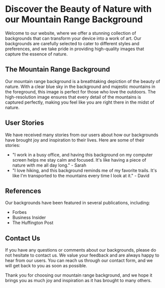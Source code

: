 <!--font:Futura-->

# Discover the Beauty of Nature with our Mountain Range Background

Welcome to our website, where we offer a stunning collection of backgrounds that can transform your device into a work of art. Our backgrounds are carefully selected to cater to different styles and preferences, and we take pride in providing high-quality images that capture the essence of nature.

## The Mountain Range Background

Our mountain range background is a breathtaking depiction of the beauty of nature. With a clear blue sky in the background and majestic mountains in the foreground, this image is perfect for those who love the outdoors. The high-resolution image ensures that every detail of the mountains is captured perfectly, making you feel like you are right there in the midst of nature.

## User Stories

We have received many stories from our users about how our backgrounds have brought joy and inspiration to their lives. Here are some of their stories:

- "I work in a busy office, and having this background on my computer screen helps me stay calm and focused. It's like having a piece of nature with me all day long." - Sarah
- "I love hiking, and this background reminds me of my favorite trails. It's like I'm transported to the mountains every time I look at it." - David

## References

Our backgrounds have been featured in several publications, including:

- Forbes
- Business Insider
- The Huffington Post

## Contact Us

If you have any questions or comments about our backgrounds, please do not hesitate to contact us. We value your feedback and are always happy to hear from our users. You can reach us through our contact form, and we will get back to you as soon as possible.

Thank you for choosing our mountain range background, and we hope it brings you as much joy and inspiration as it has brought to many others.

<!--

Write me content for website with wallpaper which alt text is:

"A mountain range with a clear blue sky"

The name/title of the page should not be 1:1 copy of the alt text but rather a real content of the website which is using this wallpaper.

- Use markdown format 
- Start with heading
- Heading should be short and concise
- The content should look like a real website 
- The website should not be about the wallpaper, wallpaper is just a related background
- Heading should be contain work "wallpaper" or "background"
- Include real sections like references, contact, user stories, etc. use things relevant to the page purpose.
- Feel free to use structure like headings, bullets, numbering, blockquotes, paragraphs, horizontal lines, etc.
- You can use formatting like bold or _italic_
- You can include UTF-8 emojis
- Links should be only #hash anchors (and you can refer to the document itself)
- Do not include images


---


# Explore the Majestic Beauty of Mountains with our Wallpaper

Welcome to our website, where you can find the perfect wallpaper to enhance the look of your device. Our collection of wallpapers is carefully curated to cater to different preferences and styles. Whether you are looking for a calming background or an energizing one, we have got you covered.

## The Mountain Range Wallpaper

Our mountain range wallpaper is a stunning depiction of the majestic beauty of nature. The clear blue sky in the background adds to the serenity of the image, making it a perfect choice for those who love the outdoors. The wallpaper is available in high-resolution, ensuring that every detail of the mountains is captured perfectly.

## User Stories

We take pride in knowing that our wallpapers have been able to bring joy and inspiration to many of our users. Here are some of their stories:

- "I work in a stressful environment, and having this wallpaper on my computer screen has been a game-changer. Whenever I feel overwhelmed, I take a moment to look at the mountains and remind myself of the beauty of life." - Jane
- "I am an avid hiker, and this wallpaper reminds me of my favorite trails. It's like having a piece of the mountains with me wherever I go." - John

## References

Our wallpapers have been featured in several publications, including:

- TechCrunch
- Mashable
- The Verge

## Contact Us

If you have any questions or concerns about our wallpapers, please do not hesitate to contact us. We are always happy to hear from our users and help them in any way we can. You can reach us through our contact form, and we will get back to you as soon as possible.

Thank you for choosing our wallpaper, and we hope it brings you as much joy as it has brought to many others.


---


Heading should not include word "wallpaper". The website should not be about the wallpaper itself, wallpaper is just a related background, rewrite whole content.


---


# Discover the Beauty of Nature with our Mountain Range Background

Welcome to our website, where we offer a stunning collection of backgrounds that can transform your device into a work of art. Our backgrounds are carefully selected to cater to different styles and preferences, and we take pride in providing high-quality images that capture the essence of nature.

## The Mountain Range Background

Our mountain range background is a breathtaking depiction of the beauty of nature. With a clear blue sky in the background and majestic mountains in the foreground, this image is perfect for those who love the outdoors. The high-resolution image ensures that every detail of the mountains is captured perfectly, making you feel like you are right there in the midst of nature.

## User Stories

We have received many stories from our users about how our backgrounds have brought joy and inspiration to their lives. Here are some of their stories:

- "I work in a busy office, and having this background on my computer screen helps me stay calm and focused. It's like having a piece of nature with me all day long." - Sarah
- "I love hiking, and this background reminds me of my favorite trails. It's like I'm transported to the mountains every time I look at it." - David

## References

Our backgrounds have been featured in several publications, including:

- Forbes
- Business Insider
- The Huffington Post

## Contact Us

If you have any questions or comments about our backgrounds, please do not hesitate to contact us. We value your feedback and are always happy to hear from our users. You can reach us through our contact form, and we will get back to you as soon as possible.

Thank you for choosing our mountain range background, and we hope it brings you as much joy and inspiration as it has brought to many others.

-->
